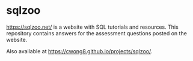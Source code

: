 # sqlzoo

https://sqlzoo.net/ is a website with SQL tutorials and resources. This repository contains answers for the assessment questions posted on the website.

Also available at https://cwong8.github.io/projects/sqlzoo/.
